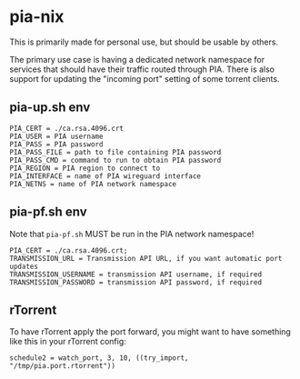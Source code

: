 # pia-nix

This is primarily made for personal use, but should be usable by others.

The primary use case is having a dedicated network namespace for services that should have their traffic routed through PIA. There is also support for updating the "incoming port" setting of some torrent clients.

## pia-up.sh env

    PIA_CERT = ./ca.rsa.4096.crt
    PIA_USER = PIA username
    PIA_PASS = PIA password
    PIA_PASS_FILE = path to file containing PIA password
    PIA_PASS_CMD = command to run to obtain PIA password
    PIA_REGION = PIA region to connect to
    PIA_INTERFACE = name of PIA wireguard interface
    PIA_NETNS = name of PIA network namespace

## pia-pf.sh env

Note that `pia-pf.sh` MUST be run in the PIA network namespace!

    PIA_CERT = ./ca.rsa.4096.crt;
    TRANSMISSION_URL = Transmission API URL, if you want automatic port updates
    TRANSMISSION_USERNAME = transmission API username, if required
    TRANSMISSION_PASSWORD = transmission API password, if required

## rTorrent

To have rTorrent apply the port forward, you might want to have something like this in your rTorrent config:

    schedule2 = watch_port, 3, 10, ((try_import, "/tmp/pia.port.rtorrent"))
